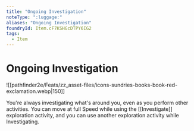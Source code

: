 ```yaml
---
title: "Ongoing Investigation"
noteType: ":luggage:"
aliases: "Ongoing Investigation"
foundryId: Item.cF7KSHGcDTPY6IG2
tags:
  - Item
---
```


# Ongoing Investigation
![[pathfinder2e/Feats/zz_asset-files/icons-sundries-books-book-red-exclamation.webp|150]]

You're always investigating what's around you, even as you perform other activities. You can move at full Speed while using the [[Investigate]] exploration activity, and you can use another exploration activity while Investigating.
